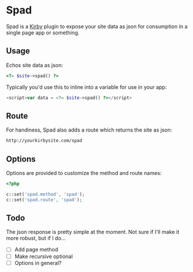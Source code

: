 # Spad

Spad is a [Kirby](http://getkirby.com) plugin to expose your site data as json for consumption in a single page app or something.

## Usage

Echos site data as json:
```php
<?= $site->spad() ?>
```

Typically you'd use this to inline into a variable for use in your app:
```php
<script>var data = <?= $site->spad() ?></script>
```

## Route

For handiness, Spad also adds a route which returns the site as json:

```bash
http://yourkirbysite.com/spad
```

## Options

Options are provided to customize the method and route names:
```php
<?php

c::set('spad.method', 'spad');
c::set('spad.route', 'spad');
```

## Todo

The json response is pretty simple at the moment. Not sure if I'll make it more robust, but if I do...

- [ ] Add page method
- [ ] Make recursive optional
- [ ] Options in general?
